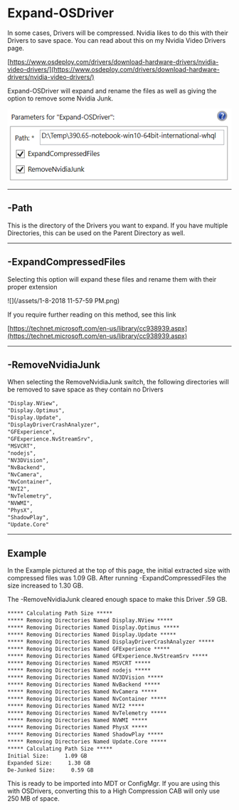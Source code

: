 # Expand-OSDriver

In some cases, Drivers will be compressed.  Nvidia likes to do this with their Drivers to save space.  You can read about this on my Nvidia Video Drivers page.

[https://www.osdeploy.com/drivers/download-hardware-drivers/nvidia-video-drivers/](https://www.osdeploy.com/drivers/download-hardware-drivers/nvidia-video-drivers/)

Expand-OSDriver will expand and rename the files as well as giving the option to remove some Nvidia Junk.

![](/assets/2018-02-17_1-09-22b.png)

---

## -Path

This is the directory of the Drivers you want to expand.  If you have multiple Directories, this can be used on the Parent Directory as well.

---

## -ExpandCompressedFiles

Selecting this option will expand these files and rename them with their proper extension

![](/assets/1-8-2018 11-57-59 PM.png)

If you require further reading on this method, see this link

[https://technet.microsoft.com/en-us/library/cc938939.aspx](https://technet.microsoft.com/en-us/library/cc938939.aspx)

---

## -RemoveNvidiaJunk

When selecting the RemoveNvidiaJunk switch, the following directories will be removed to save space as they contain no Drivers

```
"Display.NView",
"Display.Optimus",
"Display.Update",
"DisplayDriverCrashAnalyzer",
"GFExperience",
"GFExperience.NvStreamSrv",
"MSVCRT",
"nodejs",
"NV3DVision",
"NvBackend",
"NvCamera",
"NvContainer",
"NVI2",
"NvTelemetry",
"NVWMI",
"PhysX",
"ShadowPlay",
"Update.Core"
```

---

## Example

In the Example pictured at the top of this page, the initial extracted size with compressed files was 1.09 GB.  After running -ExpandCompressedFiles the size increased to 1.30 GB.

The -RemoveNvidiaJunk cleared enough space to make this Driver .59 GB.

```
***** Calculating Path Size *****
***** Removing Directories Named Display.NView *****
***** Removing Directories Named Display.Optimus *****
***** Removing Directories Named Display.Update *****
***** Removing Directories Named DisplayDriverCrashAnalyzer *****
***** Removing Directories Named GFExperience *****
***** Removing Directories Named GFExperience.NvStreamSrv *****
***** Removing Directories Named MSVCRT *****
***** Removing Directories Named nodejs *****
***** Removing Directories Named NV3DVision *****
***** Removing Directories Named NvBackend *****
***** Removing Directories Named NvCamera *****
***** Removing Directories Named NvContainer *****
***** Removing Directories Named NVI2 *****
***** Removing Directories Named NvTelemetry *****
***** Removing Directories Named NVWMI *****
***** Removing Directories Named PhysX *****
***** Removing Directories Named ShadowPlay *****
***** Removing Directories Named Update.Core *****
***** Calculating Path Size *****
Initial Size:     1.09 GB
Expanded Size:     1.30 GB
De-Junked Size:     0.59 GB
```

This is ready to be imported into MDT or ConfigMgr.  If you are using this with OSDrivers, converting this to a High Compression CAB will only use 250 MB of space.

